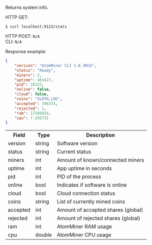 Returns system info.
 
HTTP GET:
```
$ curl localhost:9123/stats
```
HTTP POST: `N/A` <br>
CLI: `N/A`

Response example:
```json
{
	"version": "AtomMiner CLI 1.0.3RC6",
	"status": "Ready",
	"miners": 2,
	"uptime": 463427,
	"pid": 26325,
	"online": false,
	"cloud": false,
	"coins": "SLOTH,LOG",
	"accepted": 396374,
	"rejected": 1,
	"ram": 17186816,
	"cpu": 7.295731
}
```

<table id="tbl1">
	<tr>
		<th>Field</th>
		<th>Type</th>
		<th>Description</th>
	</tr>
	<tr>
		<td>version</td>
		<td>string</td>
		<td>Software version</td>
	</tr>
	<tr>
		<td>status</td>
		<td>string</td>
		<td>Current status</td>
	</tr>
	<tr>
		<td>miners</td>
		<td>int</td>
		<td>Amount of known/connected miners</td>
	</tr>
	<tr>
		<td>uptime</td>
		<td>int</td>
		<td>App uptime in seconds</td>
	</tr>
	<tr>
		<td>pid</td>
		<td>int</td>
		<td>PID of the process</td>
	</tr>
	<tr>
		<td>online</td>
		<td>bool</td>
		<td>Indicates if software is online</td>
	</tr>
	<tr>
		<td>cloud</td>
		<td>bool</td>
		<td>Cloud connection status</td>
	</tr>
	<tr>
		<td>coins</td>
		<td>string</td>
		<td>List of currently mined coins</td>
	</tr>
	<tr>
		<td>accepted</td>
		<td>int</td>
		<td>Amount of accepted shares (global)</td>
	</tr>
	<tr>
		<td>rejected</td>
		<td>int</td>
		<td>Amount of rejected shares (global)</td>
	</tr>
	<tr>
		<td>ram</td>
		<td>int</td>
		<td>AtomMiner RAM usage</td>
	</tr>
	<tr>
		<td>cpu</td>
		<td>double</td>
		<td>AtomMiner CPU usage</td>
	</tr>
</table>
